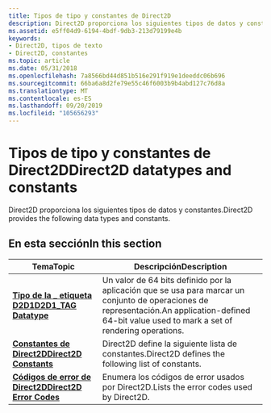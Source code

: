 ```yaml
---
title: Tipos de tipo y constantes de Direct2D
description: Direct2D proporciona los siguientes tipos de datos y constantes.
ms.assetid: e5ff04d9-6194-4bdf-9db3-213d79199e4b
keywords:
- Direct2D, tipos de texto
- Direct2D, constantes
ms.topic: article
ms.date: 05/31/2018
ms.openlocfilehash: 7a8566bd44d851b516e291f919e1deeddc06b696
ms.sourcegitcommit: 66ba6a8d2fe79e55c46f6003b9b4abd127c76d8a
ms.translationtype: MT
ms.contentlocale: es-ES
ms.lasthandoff: 09/20/2019
ms.locfileid: "105656293"
---
```

# <a name="direct2d-datatypes-and-constants"></a><span data-ttu-id="39a29-105">Tipos de tipo y constantes de Direct2D</span><span class="sxs-lookup"><span data-stu-id="39a29-105">Direct2D datatypes and constants</span></span>

<span data-ttu-id="39a29-106">Direct2D proporciona los siguientes tipos de datos y constantes.</span><span class="sxs-lookup"><span data-stu-id="39a29-106">Direct2D provides the following data types and constants.</span></span>

## <a name="in-this-section"></a><span data-ttu-id="39a29-107">En esta sección</span><span class="sxs-lookup"><span data-stu-id="39a29-107">In this section</span></span>



| <span data-ttu-id="39a29-108">Tema</span><span class="sxs-lookup"><span data-stu-id="39a29-108">Topic</span></span>                                                           | <span data-ttu-id="39a29-109">Descripción</span><span class="sxs-lookup"><span data-stu-id="39a29-109">Description</span></span>                                                                                 |
|-----------------------------------------------------------------|---------------------------------------------------------------------------------------------|
| [<span data-ttu-id="39a29-110">**Tipo de la \_ etiqueta D2D1**</span><span class="sxs-lookup"><span data-stu-id="39a29-110">**D2D1\_TAG Datatype**</span></span>](d2d1-tag.md)<br/>               | <span data-ttu-id="39a29-111">Un valor de 64 bits definido por la aplicación que se usa para marcar un conjunto de operaciones de representación.</span><span class="sxs-lookup"><span data-stu-id="39a29-111">An application-defined 64-bit value used to mark a set of rendering operations.</span></span> <br/> |
| [<span data-ttu-id="39a29-112">**Constantes de Direct2D**</span><span class="sxs-lookup"><span data-stu-id="39a29-112">**Direct2D Constants**</span></span>](direct2d-constants.md)<br/>     | <span data-ttu-id="39a29-113">Direct2D define la siguiente lista de constantes.</span><span class="sxs-lookup"><span data-stu-id="39a29-113">Direct2D defines the following list of constants.</span></span><br/>                                |
| [<span data-ttu-id="39a29-114">**Códigos de error de Direct2D**</span><span class="sxs-lookup"><span data-stu-id="39a29-114">**Direct2D Error Codes**</span></span>](direct2d-error-codes.md)<br/> | <span data-ttu-id="39a29-115">Enumera los códigos de error usados por Direct2D.</span><span class="sxs-lookup"><span data-stu-id="39a29-115">Lists the error codes used by Direct2D.</span></span><br/>                                          |



 

 

 





